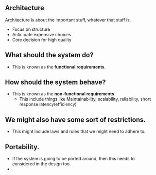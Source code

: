 ## Architecture
Architecture is about the important stuff, whatever that stuff is.
- Focus on structure
- Anticipate expensive choices
- Core decision for high quality

## What should the system do?
- This is known as the **functional requirements**.

## How should the system behave?
- This is known as the **non-functional requirements.**
	-  This include things like Maintainability, scalability, reliability, short response latency(efficiency)
## We might also have some sort of restrictions.
- This might include laws and rules that we might need to adhere to.

## Portability.
- If the system is going to be ported around, then this needs to considered in the design too.
- 